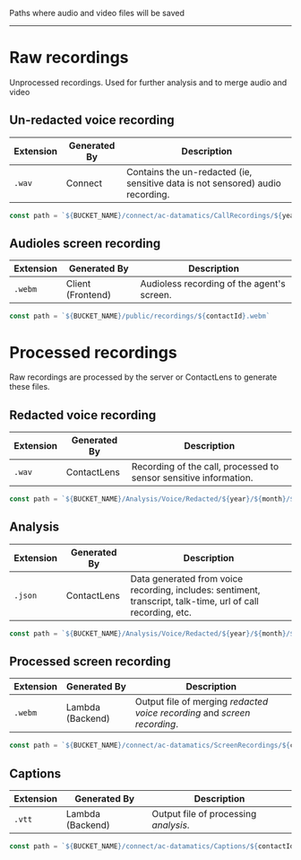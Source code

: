 Paths where audio and video files will be saved

----

# Raw recordings
Unprocessed recordings. Used for further analysis and to merge audio and video

## Un-redacted voice recording

| Extension | Generated By | Description |
| --------- | ------------ | ----------- |
| `.wav` | Connect | Contains the un-redacted (ie, sensitive data is not sensored) audio recording. |

```js
const path = `${BUCKET_NAME}/connect/ac-datamatics/CallRecordings/${year}/${month}/${day}/${contactId}_${year}${month}${day}T${hour}:${minute}_UTC.wav`
```

## Audioles screen recording

| Extension | Generated By | Description |
| --------- | ------------ | ----------- |
| `.webm` | Client (Frontend) | Audioless recording of the agent's screen. |

```js
const path = `${BUCKET_NAME}/public/recordings/${contactId}.webm`
```

# Processed recordings
Raw recordings are processed by the server or ContactLens to generate these files. 

## Redacted voice recording

| Extension | Generated By | Description |
| --------- | ------------ | ----------- |
| `.wav` | ContactLens | Recording of the call, processed to sensor sensitive information. |

```js
const path = `${BUCKET_NAME}/Analysis/Voice/Redacted/${year}/${month}/${day}/${contactId}_call_recording_redacted_${year}-${month}-${day}T${hour}:${minute}:${second}Z.wav`;
```

## Analysis

| Extension | Generated By | Description |
| --------- | ------------ | ----------- |
| `.json` | ContactLens | Data generated from voice recording, includes: sentiment, transcript, talk-time, url of call recording, etc. |

```js
const path = `${BUCKET_NAME}/Analysis/Voice/Redacted/${year}/${month}/${day}/${contactId}_analysis_redacted_${year}-${month}-${day}T${hour}:${minute}:${second}Z.json`;
```


## Processed screen recording

| Extension | Generated By | Description |
| --------- | ------------ | ----------- |
| `.webm` | Lambda (Backend) | Output file of merging _redacted voice recording_ and _screen recording_. |

```js
const path = `${BUCKET_NAME}/connect/ac-datamatics/ScreenRecordings/${contactId}.webm`
```

## Captions

| Extension | Generated By | Description |
| --------- | ------------ | ----------- |
| `.vtt` | Lambda (Backend) | Output file of processing _analysis_. |

```js
const path = `${BUCKET_NAME}/connect/ac-datamatics/Captions/${contactId}.vtt`
```
